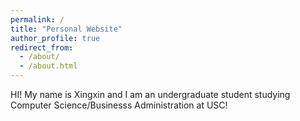 ```yaml
---
permalink: /
title: "Personal Website"
author_profile: true
redirect_from: 
  - /about/
  - /about.html
---
```


HI! My name is Xingxin and I am an undergraduate student studying Computer Science/Businesss Administration at USC!

